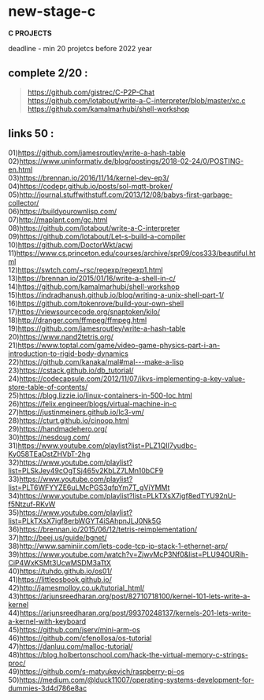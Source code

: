 # new-stage-c
<b> C PROJECTS</b> </br>

deadline - min 20 projetcs before 2022 year

complete 2/20 :<br>
----
  > https://github.com/gistrec/C-P2P-Chat<br>
  > https://github.com/lotabout/write-a-C-interpreter/blob/master/xc.c
  > https://github.com/kamalmarhubi/shell-workshop
  

links 50 : <br>
---
  01)https://github.com/jamesroutley/write-a-hash-table</br>
  02)https://www.uninformativ.de/blog/postings/2018-02-24/0/POSTING-en.html</br>
  03)https://brennan.io/2016/11/14/kernel-dev-ep3/</br>
  04)https://codepr.github.io/posts/sol-mqtt-broker/</br>
  05)http://journal.stuffwithstuff.com/2013/12/08/babys-first-garbage-collector/</br>
  06)https://buildyourownlisp.com/</br>
  07)http://maplant.com/gc.html</br>
  08)https://github.com/lotabout/write-a-C-interpreter</br>
  09)https://github.com/lotabout/Let-s-build-a-compiler</br>
  10)https://github.com/DoctorWkt/acwj </br>
  11)https://www.cs.princeton.edu/courses/archive/spr09/cos333/beautiful.html</br>
  12)https://swtch.com/~rsc/regexp/regexp1.html</br>
  13)https://brennan.io/2015/01/16/write-a-shell-in-c/</br>
  14)https://github.com/kamalmarhubi/shell-workshop</br>
  15)https://indradhanush.github.io/blog/writing-a-unix-shell-part-1/</br>
  16)https://github.com/tokenrove/build-your-own-shell</br>
  17)https://viewsourcecode.org/snaptoken/kilo/</br>
  18)http://dranger.com/ffmpeg/ffmpeg.html</br>
  19)https://github.com/jamesroutley/write-a-hash-table</br>
  20)https://www.nand2tetris.org/</br>
  21)https://www.toptal.com/game/video-game-physics-part-i-an-introduction-to-rigid-body-dynamics</br>
  22)https://github.com/kanaka/mal#mal---make-a-lisp</br>
  23)https://cstack.github.io/db_tutorial/</br>
  24)https://codecapsule.com/2012/11/07/ikvs-implementing-a-key-value-store-table-of-contents/</br>
  25)https://blog.lizzie.io/linux-containers-in-500-loc.html</br>
  26)https://felix.engineer/blogs/virtual-machine-in-c</br>
  27)https://justinmeiners.github.io/lc3-vm/</br>
  28)https://cturt.github.io/cinoop.html</br>
  29)https://handmadehero.org/</br>
  30)https://nesdoug.com/</br>
  31)https://www.youtube.com/playlist?list=PLZ1QII7yudbc-Ky058TEaOstZHVbT-2hg</br>
  32)https://www.youtube.com/playlist?list=PLSkJey49cOgTSj465v2KbLZ7LMn10bCF9</br>
  33)https://www.youtube.com/playlist?list=PLT6WFYYZE6uLMcPGS3qfpYm7T_gViYMMt</br>
  34)https://www.youtube.com/playlist?list=PLkTXsX7igf8edTYU92nU-f5Ntzuf-RKvW</br>
  35)https://www.youtube.com/playlist?list=PLkTXsX7igf8erbWGYT4iSAhpnJLJ0Nk5G</br>
  36)https://brennan.io/2015/06/12/tetris-reimplementation/</br>
  37)http://beej.us/guide/bgnet/</br>
  38)http://www.saminiir.com/lets-code-tcp-ip-stack-1-ethernet-arp/</br>
  39)https://www.youtube.com/watch?v=ZjwvMcP3Nf0&list=PLU94OURih-CiP4WxKSMt3UcwMSDM3aTtX</br>
  40)https://tuhdo.github.io/os01/</br>
  41)https://littleosbook.github.io/</br>
  42)http://jamesmolloy.co.uk/tutorial_html/</br>
  43)https://arjunsreedharan.org/post/82710718100/kernel-101-lets-write-a-kernel</br>
  44)https://arjunsreedharan.org/post/99370248137/kernels-201-lets-write-a-kernel-with-keyboard</br>
  45)https://github.com/jserv/mini-arm-os</br>
  46)https://github.com/cfenollosa/os-tutorial</br>
  47)https://danluu.com/malloc-tutorial/</br>
  48)https://blog.holbertonschool.com/hack-the-virtual-memory-c-strings-proc/</br>
  49)https://github.com/s-matyukevich/raspberry-pi-os</br>
  50)https://medium.com/@lduck11007/operating-systems-development-for-dummies-3d4d786e8ac</br>
